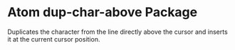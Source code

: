 # Atom dup-char-above Package

Duplicates the character from the line directly above the cursor and inserts it
at the current cursor position.
